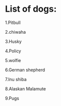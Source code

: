 # List of dogs:

1.Pitbull

2.chiwaha

3.Husky

4.Policy

5.wolfie

6.German shepherd

7.Inu shiba

8.Alaskan  Malamute

9.Pugs